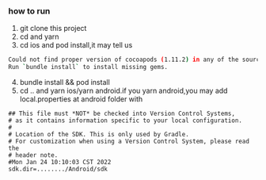 




### how to run

1. git clone this project
2. cd and yarn
3. cd ios and pod install,it may tell us
```sh
Could not find proper version of cocoapods (1.11.2) in any of the sources
Run `bundle install` to install missing gems.
```
4. bundle install && pod install
5. cd .. and yarn ios/yarn android.if you yarn android,you may add local.properties at android folder with
```properties
## This file must *NOT* be checked into Version Control Systems,
# as it contains information specific to your local configuration.
#
# Location of the SDK. This is only used by Gradle.
# For customization when using a Version Control System, please read the
# header note.
#Mon Jan 24 10:10:03 CST 2022
sdk.dir=......../Android/sdk
```


